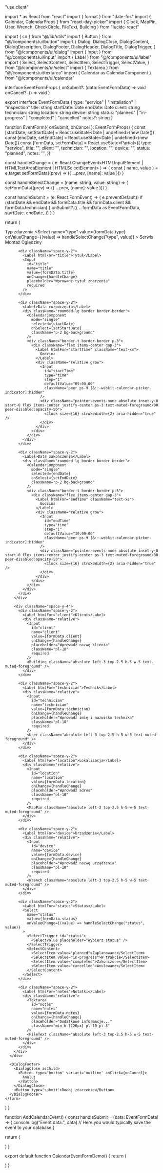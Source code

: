 "use client"

import * as React from "react"
import { format } from "date-fns"
import { Calendar, CalendarProps } from "react-day-picker"
import { Clock, MapPin, User, Wrench, CheckCircle, FileText, Building } from "lucide-react"

import { cn } from "@/lib/utils"
import { Button } from "@/components/ui/button"
import {
  Dialog,
  DialogClose,
  DialogContent,
  DialogDescription,
  DialogFooter,
  DialogHeader,
  DialogTitle,
  DialogTrigger,
} from "@/components/ui/dialog"
import { Input } from "@/components/ui/input"
import { Label } from "@/components/ui/label"
import {
  Select,
  SelectContent,
  SelectItem,
  SelectTrigger,
  SelectValue,
} from "@/components/ui/select"
import { Textarea } from "@/components/ui/textarea"
import { Calendar as CalendarComponent } from "@/components/ui/calendar"

interface EventFormProps {
  onSubmit?: (data: EventFormData) => void
  onCancel?: () => void
}

export interface EventFormData {
  type: "service" | "installation" | "inspection"
  title: string
  startDate: Date
  endDate: Date
  client: string
  technician: string
  location: string
  device: string
  status: "planned" | "in-progress" | "completed" | "cancelled"
  notes?: string
}

function EventForm({ onSubmit, onCancel }: EventFormProps) {
  const [startDate, setStartDate] = React.useState<Date | undefined>(new Date())
  const [endDate, setEndDate] = React.useState<Date | undefined>(new Date())
  const [formData, setFormData] = React.useState<Partial<EventFormData>>({
    type: "service",
    title: "",
    client: "",
    technician: "",
    location: "",
    device: "",
    status: "planned",
    notes: "",
  })

  const handleChange = (
    e: React.ChangeEvent<HTMLInputElement | HTMLTextAreaElement | HTMLSelectElement>
  ) => {
    const { name, value } = e.target
    setFormData((prev) => ({ ...prev, [name]: value }))
  }

  const handleSelectChange = (name: string, value: string) => {
    setFormData((prev) => ({ ...prev, [name]: value }))
  }

  const handleSubmit = (e: React.FormEvent) => {
    e.preventDefault()
    if (startDate && endDate && formData.title && formData.client && formData.technician) {
      onSubmit?.({
        ...formData as EventFormData,
        startDate,
        endDate,
      })
    }
  }

  return (
    <form onSubmit={handleSubmit} className="space-y-6">
      <div className="grid grid-cols-1 gap-6 md:grid-cols-2">
        <div className="space-y-4">
          <div className="space-y-2">
            <Label htmlFor="type">Typ zdarzenia</Label>
            <Select
              name="type"
              value={formData.type}
              onValueChange={(value) => handleSelectChange("type", value)}
            >
              <SelectTrigger id="type">
                <SelectValue placeholder="Wybierz typ zdarzenia" />
              </SelectTrigger>
              <SelectContent>
                <SelectItem value="service">Serwis</SelectItem>
                <SelectItem value="installation">Montaż</SelectItem>
                <SelectItem value="inspection">Oględziny</SelectItem>
              </SelectContent>
            </Select>
          </div>

          <div className="space-y-2">
            <Label htmlFor="title">Tytuł</Label>
            <Input
              id="title"
              name="title"
              value={formData.title}
              onChange={handleChange}
              placeholder="Wprowadź tytuł zdarzenia"
              required
            />
          </div>

          <div className="space-y-2">
            <Label>Data rozpoczęcia</Label>
            <div className="rounded-lg border border-border">
              <CalendarComponent
                mode="single"
                selected={startDate}
                onSelect={setStartDate}
                className="p-2 bg-background"
              />
              <div className="border-t border-border p-3">
                <div className="flex items-center gap-3">
                  <Label htmlFor="startTime" className="text-xs">
                    Godzina
                  </Label>
                  <div className="relative grow">
                    <Input
                      id="startTime"
                      type="time"
                      step="1"
                      defaultValue="09:00:00"
                      className="peer ps-9 [&::-webkit-calendar-picker-indicator]:hidden"
                    />
                    <div className="pointer-events-none absolute inset-y-0 start-0 flex items-center justify-center ps-3 text-muted-foreground/80 peer-disabled:opacity-50">
                      <Clock size={16} strokeWidth={2} aria-hidden="true" />
                    </div>
                  </div>
                </div>
              </div>
            </div>
          </div>

          <div className="space-y-2">
            <Label>Data zakończenia</Label>
            <div className="rounded-lg border border-border">
              <CalendarComponent
                mode="single"
                selected={endDate}
                onSelect={setEndDate}
                className="p-2 bg-background"
              />
              <div className="border-t border-border p-3">
                <div className="flex items-center gap-3">
                  <Label htmlFor="endTime" className="text-xs">
                    Godzina
                  </Label>
                  <div className="relative grow">
                    <Input
                      id="endTime"
                      type="time"
                      step="1"
                      defaultValue="10:00:00"
                      className="peer ps-9 [&::-webkit-calendar-picker-indicator]:hidden"
                    />
                    <div className="pointer-events-none absolute inset-y-0 start-0 flex items-center justify-center ps-3 text-muted-foreground/80 peer-disabled:opacity-50">
                      <Clock size={16} strokeWidth={2} aria-hidden="true" />
                    </div>
                  </div>
                </div>
              </div>
            </div>
          </div>
        </div>

        <div className="space-y-4">
          <div className="space-y-2">
            <Label htmlFor="client">Klient</Label>
            <div className="relative">
              <Input
                id="client"
                name="client"
                value={formData.client}
                onChange={handleChange}
                placeholder="Wprowadź nazwę klienta"
                className="pl-10"
                required
              />
              <Building className="absolute left-3 top-2.5 h-5 w-5 text-muted-foreground" />
            </div>
          </div>

          <div className="space-y-2">
            <Label htmlFor="technician">Technik</Label>
            <div className="relative">
              <Input
                id="technician"
                name="technician"
                value={formData.technician}
                onChange={handleChange}
                placeholder="Wprowadź imię i nazwisko technika"
                className="pl-10"
                required
              />
              <User className="absolute left-3 top-2.5 h-5 w-5 text-muted-foreground" />
            </div>
          </div>

          <div className="space-y-2">
            <Label htmlFor="location">Lokalizacja</Label>
            <div className="relative">
              <Input
                id="location"
                name="location"
                value={formData.location}
                onChange={handleChange}
                placeholder="Wprowadź adres"
                className="pl-10"
                required
              />
              <MapPin className="absolute left-3 top-2.5 h-5 w-5 text-muted-foreground" />
            </div>
          </div>

          <div className="space-y-2">
            <Label htmlFor="device">Urządzenie</Label>
            <div className="relative">
              <Input
                id="device"
                name="device"
                value={formData.device}
                onChange={handleChange}
                placeholder="Wprowadź nazwę urządzenia"
                className="pl-10"
                required
              />
              <Wrench className="absolute left-3 top-2.5 h-5 w-5 text-muted-foreground" />
            </div>
          </div>

          <div className="space-y-2">
            <Label htmlFor="status">Status</Label>
            <Select
              name="status"
              value={formData.status}
              onValueChange={(value) => handleSelectChange("status", value)}
            >
              <SelectTrigger id="status">
                <SelectValue placeholder="Wybierz status" />
              </SelectTrigger>
              <SelectContent>
                <SelectItem value="planned">Zaplanowane</SelectItem>
                <SelectItem value="in-progress">W trakcie</SelectItem>
                <SelectItem value="completed">Zakończone</SelectItem>
                <SelectItem value="cancelled">Anulowane</SelectItem>
              </SelectContent>
            </Select>
          </div>

          <div className="space-y-2">
            <Label htmlFor="notes">Notatki</Label>
            <div className="relative">
              <Textarea
                id="notes"
                name="notes"
                value={formData.notes}
                onChange={handleChange}
                placeholder="Dodatkowe informacje..."
                className="min-h-[120px] pl-10 pt-8"
              />
              <FileText className="absolute left-3 top-2.5 h-5 w-5 text-muted-foreground" />
            </div>
          </div>
        </div>
      </div>

      <DialogFooter>
        <DialogClose asChild>
          <Button type="button" variant="outline" onClick={onCancel}>
            Anuluj
          </Button>
        </DialogClose>
        <Button type="submit">Dodaj zdarzenie</Button>
      </DialogFooter>
    </form>
  )
}

function AddCalendarEvent() {
  const handleSubmit = (data: EventFormData) => {
    console.log("Event data:", data)
    // Here you would typically save the event to your database
  }

  return (
    <Dialog>
      <DialogTrigger asChild>
        <Button className="gap-2">
          <CheckCircle size={16} strokeWidth={2} />
          <span>Dodaj zdarzenie</span>
        </Button>
      </DialogTrigger>
      <DialogContent className="max-h-[90vh] overflow-y-auto sm:max-w-[900px]">
        <DialogHeader>
          <DialogTitle>Dodaj nowe zdarzenie do kalendarza</DialogTitle>
          <DialogDescription>
            Wypełnij formularz, aby dodać nowe zdarzenie do kalendarza.
          </DialogDescription>
        </DialogHeader>
        <EventForm />
      </DialogContent>
    </Dialog>
  )
}

export default function CalendarEventFormDemo() {
  return (
    <div className="flex min-h-screen items-center justify-center p-4">
      <AddCalendarEvent />
    </div>
  )
}
